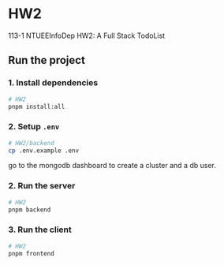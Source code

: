 # HW2
113-1 NTUEEInfoDep HW2: A Full Stack TodoList

## Run the project

### 1. Install dependencies

```bash
# HW2
pnpm install:all
```

### 2. Setup `.env`

```bash
# HW2/backend
cp .env.example .env
```

go to the mongodb dashboard to create a cluster and a db user. 

### 2. Run the server

```bash
# HW2
pnpm backend
```

### 3. Run the client
```bash
# HW2
pnpm frontend
```
